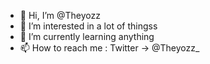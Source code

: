 - 👋 Hi, I’m @Theyozz
- 👀 I’m interested in a lot of thingss
- 🌱 I’m currently learning anything
- 📫 How to reach me : Twitter -> @Theyozz_

<!---
Theyozz/Theyozz is a ✨ special ✨ repository because its `README.md` (this file) appears on your GitHub profile.
You can click the Preview link to take a look at your changes.
--->
